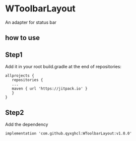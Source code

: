 # WToolbarLayout
An adapter for status bar

## how to use
## Step1
Add it in your root build.gradle at the end of repositories:
```
allprojects {
   repositories {
   ...
   maven { url 'https://jitpack.io' }
   }
}
```

## Step2
 Add the dependency
```
implementation 'com.github.qyxghcl:WToolbarLayout:v1.0.0'
```

